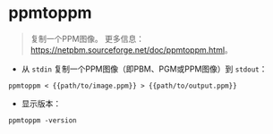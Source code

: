 # ppmtoppm

> 复制一个PPM图像。
> 更多信息：<https://netpbm.sourceforge.net/doc/ppmtoppm.html>。

- 从 `stdin` 复制一个PPM图像（即PBM、PGM或PPM图像）到 `stdout`：

`ppmtoppm < {{path/to/image.ppm}} > {{path/to/output.ppm}}`

- 显示版本：

`ppmtoppm -version`